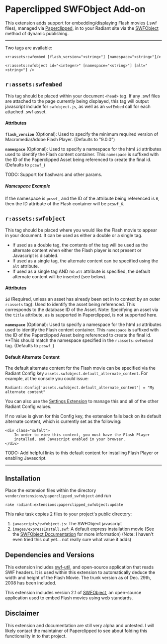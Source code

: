 Paperclipped SWFObject Add-on
=============================

This extension adds support for embedding/displaying Flash movies (.swf files), managed via
[Paperclipped][], in to your Radiant site via the [SWFObject][] method of dynamic publishing.

[Paperclipped]: http://github.com/kbingman/paperclipped/tree/master
[SWFObject]:    http://code.google.com/p/swfobject/

--------------------------------------------------------------------------------

Two tags are available:

    <r:assets:swfembed [flash_version="<string>"] [namespace="<string>"]/>
    
    <r:assets:swfobject id="<integer>" [namespace="<string>"] [alt="<string>"] />
    

`r:assets:swfembed`
-------------------

This tag should be placed within your document `<head>` tag.  If any .swf files are attached to the
page currently being displayed, this tag will output javascript include for `swfobject.js`, as well as
an `swfEmbed` call for each attached .swf asset.

#### Attributes

**`flash_version`** (Optional): Used to specify the minimum required version of Macromedia/Adobe 
Flash Player. (Defaults to "9.0.0")

**`namespace`** (Optional): Used to specify a namespace for the html `id` attributes used to identify
the Flash content container.  This `namespace` is suffixed with the ID of the Paperclipped Asset being
referenced to create the final id. (Defaults to `pcswf_`)

TODO: Support for flashvars and other params.

##### Namespace Example

If the namespace is `pcswf_` and the ID of the attribute being referenced is `6`, then the ID
attribute of the Flash container will be `pcswf_6`.


`r:assets:swfobject`
--------------------

This tag should be placed where you would like the Flash movie to appear in your document.
It can be used as either a double or a single tag.

+ If used as a double tag, the contents of the tag will be used as the alternate content when 
either the Flash player is not present or Javascript is disabled.
+ If used as a single tag, the alternate content can be specified using the `alt` attribute.
+ If used as a single tag AND no `alt` attribute is specified, the default alternate content will
be inserted (see below).

#### Attributes

**`id`** (Required, unless an asset has already been set in to context by an outer `r:assets` tag): 
Used to identify the asset being referenced.  This corresponds to the database ID of the Asset.
Note: Specifying an asset via the `title` attribute, as is supported in Paperclipped, is not
supported here.

**`namespace`** (Optional): Used to specify a namespace for the html `id` attributes used to identify
the Flash content container.  This `namespace` is suffixed with the ID of the Paperclipped Asset being
referenced to create the final id. **This should match the namespace specified in the 
`r:assets:swfembed` tag. (Defaults to `pcswf_`)

#### Default Alternate Content

The default alternate content for the Flash movie can be specified via the Radiant Config key
`assets.swfobject.default_alternate_content`.  For example, at the console you could issue:

    Radiant::Config['assets.swfobject.default_alternate_content'] = "My alternate content"
    
You can also use the [Settings Extension][] to manage this and all of the other Radiant Config values.

[Settings Extension]: http://github.com/Squeegy/radiant-settings/tree/master

If no value is given for this Config key, the extension falls back on its default alternate content,
which is currently set as the following:

    <div class="swfalt">
        In order to view this content, you must have the Flash Player
        installed, and Javascript enabled in your browser.
    </div>
    
TODO: Add helpful links to this default content for installing Flash Player or enabling Javascript.

--------------------------------------------------------------------------------

Installation
------------

Place the extension files within the directory `vendor/extensions/paperclipped_swfobject` and run

    rake radiant:extensions:paperclipped_swfobject:update
    
This rake task copies 2 files to your project's public directory:

1. `javascripts/swfobject.js`: The SWFObject javascript
2. `images/expressInstall.swf`: A default express installation movie (See the [SWFObject Documentation][]
for more information) (Note: I haven't even tried this out yet... not really sure what value it adds)

[SWFObject Documentation]: http://code.google.com/p/swfobject/wiki/documentation


Dependencies and Versions
-------------------------

This extension includes [swf-util][], and open-source application that reads SWF headers.  It is used
within this extension to automatically deduce the width and height of the Flash Movie.  The trunk version
as of Dec. 29th, 2008 has been included.

This extension includes version 2.1 of [SWFObject][], an open-source application used to embed Flash
movies using web standards.

[swf-util]: http://code.google.com/p/swf-util/
[SWFObject]: http://code.google.com/p/swfobject/


Disclaimer
----------

This extension and documentation are still very alpha and untested.  I will likely contact the maintainer
of Paperclipped to see about folding this functionality in to that project.